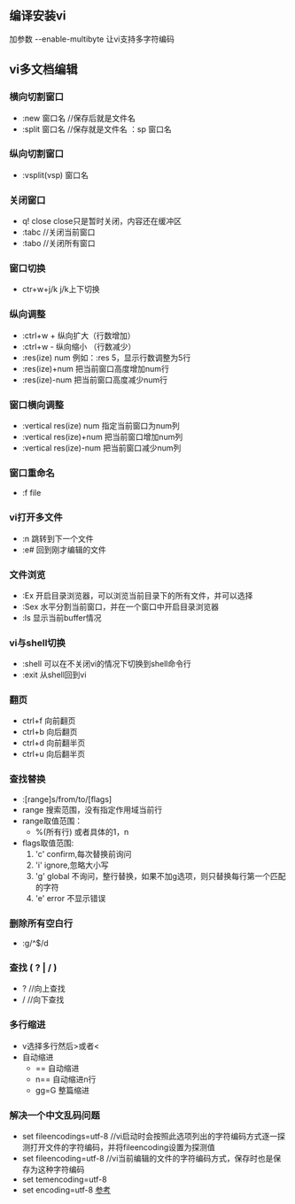## 编译安装vi

加参数 --enable-multibyte 让vi支持多字符编码

## vi多文档编辑

### 横向切割窗口
* :new 窗口名 //保存后就是文件名
* :split 窗口名 //保存就是文件名 ：sp 窗口名

### 纵向切割窗口
* :vsplit(vsp) 窗口名 

### 关闭窗口
* q! close close只是暂时关闭，内容还在缓冲区
* :tabc //关闭当前窗口
* :tabo //关闭所有窗口

### 窗口切换
* ctr+w+j/k     j/k上下切换

### 纵向调整
* :ctrl+w + 纵向扩大（行数增加）
* :ctrl+w - 纵向缩小 （行数减少）
* :res(ize) num  例如：:res 5，显示行数调整为5行
* :res(ize)+num 把当前窗口高度增加num行
* :res(ize)-num 把当前窗口高度减少num行

### 窗口横向调整
* :vertical res(ize) num 指定当前窗口为num列
* :vertical res(ize)+num 把当前窗口增加num列
* :vertical res(ize)-num 把当前窗口减少num列

### 窗口重命名
* :f file

### vi打开多文件
* :n 跳转到下一个文件
* :e# 回到刚才编辑的文件

### 文件浏览
* :Ex 开启目录浏览器，可以浏览当前目录下的所有文件，并可以选择
* :Sex 水平分割当前窗口，并在一个窗口中开启目录浏览器
* :ls 显示当前buffer情况

### vi与shell切换
* :shell 可以在不关闭vi的情况下切换到shell命令行
* :exit 从shell回到vi

### 翻页
* ctrl+f          向前翻页  
* ctrl+b          向后翻页  
* ctrl+d          向前翻半页  
* ctrl+u          向后翻半页  

### 查找替换
* :[range]s/from/to/[flags]
* range 搜索范围，没有指定作用域当前行
* range取值范围：
    * %(所有行) 或者具体的1，n 
* flags取值范围:
    1. 'c' confirm,每次替换前询问
    2. 'i' ignore,忽略大小写
    3. 'g' global 不询问，整行替换，如果不加g选项，则只替换每行第一个匹配的字符
    4. 'e' error 不显示错误
  

### 删除所有空白行
* :g/^$/d  

### 查找 ( ? | / )
* ? //向上查找
* / //向下查找

### 多行缩进
* v选择多行然后>或者<
* 自动缩进
   * == 自动缩进
   * n== 自动缩进n行
   * gg=G 整篇缩进

### 解决一个中文乱码问题
* set fileencodings=utf-8  //vi启动时会按照此选项列出的字符编码方式逐一探测打开文件的字符编码，并将fileencoding设置为探测值
* set fileencoding=utf-8  //vi当前编辑的文件的字符编码方式，保存时也是保存为这种字符编码
* set temencoding=utf-8
* set encoding=utf-8
[参考](http://www.cnblogs.com/joeyupdo/archive/2013/03/03/2941737.html)
